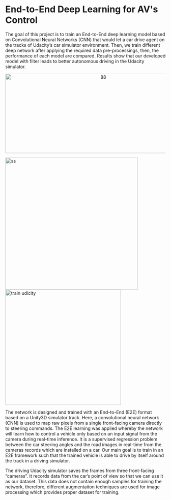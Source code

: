 # End-to-End Deep Learning for AV's Control


The goal of this project is to train an End-to-End deep learning model based on Convolutional Neural Networks (CNN) that would let a car drive agent on the tracks of Udacity’s car simulator environment. Then, we train different deep network after applying the required data pre-processings, then, the performance of each model are compared. Results show that our developed model with filter leads to better autonomous driving in the Udacity simulator.

<p align="center">
   <img img width="600" height="250" alt="88" src="https://user-images.githubusercontent.com/71558720/93675553-f8c70200-fa79-11ea-93bd-457fd68e6627.PNG">
 </p>
 
<img width="416" alt="ss" src="https://user-images.githubusercontent.com/71558720/93714984-53249900-fb34-11ea-8b64-b53478ad68ce.png">  
<img width="363" alt="train udicity" src="https://user-images.githubusercontent.com/71558720/93675645-ffee1000-fa79-11ea-942c-8c3f01992592.PNG">


 The network is designed and trained with an End-to-End (E2E) format based on a Unity3D simulator track. Here, a convolutional neural network (CNN) is used to map raw pixels from a single front-facing camera directly to steering commands. The E2E learning was applied whereby the network will learn how to control a vehicle only based on an input signal from the camera during real-time inference. It is a supervised regression problem between the car steering angles and the road images in real-time from the cameras records which are installed on a car. Our main goal is to train in an E2E framework such that the trained vehicle is able to drive by itself around the track in a driving simulator.
 
  The driving Udacity simulator saves the frames from three front-facing “cameras”. It records data from the car’s point of view so that we can use it as our dataset.  This data does not contain enough samples for training the network, therefore, different augmentaiton techniques are used for image processing which provides proper dataset for training.
